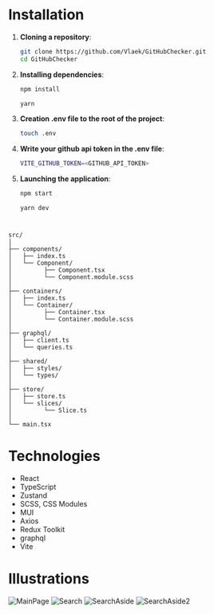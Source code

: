 # Installation

1. **Cloning a repository**:

   ```bash
   git clone https://github.com/Vlaek/GitHubChecker.git
   cd GitHubChecker
   ```

2. **Installing dependencies**:

   ```bash
   npm install
   ```

   ```bash
   yarn
   ```

3. **Creation .env file to the root of the project**:

   ```bash
   touch .env
   ```

4. **Write your github api token in the .env file**:

   ```bash
   VITE_GITHUB_TOKEN=<GITHUB_API_TOKEN>
   ```

5. **Launching the application**:

   ```bash
   npm start
   ```

   ```bash
   yarn dev
   ```

#

```plaintext
src/
│
├── components/
│   ├── index.ts
│   └── Component/
│         ├── Component.tsx
│         └── Component.module.scss
│
├── containers/
│   ├── index.ts
│   └── Container/
│         ├── Container.tsx
│         └── Container.module.scss
│
├── graphql/
│   ├── client.ts
│   └── queries.ts
│
├── shared/
│   ├── styles/
│   └── types/
│
├── store/
│   ├── store.ts
│   └── slices/
│         └── Slice.ts
│
└── main.tsx
```

# Technologies

- React
- TypeScript
- Zustand
- SCSS, CSS Modules
- MUI
- Axios
- Redux Toolkit
- graphql
- Vite

# Illustrations

![MainPage](https://i.imgur.com/evtWiXk.jpeg 'MainPage')
![Search](https://i.imgur.com/aJNimgX.jpeg 'Search')
![SearchAside](https://i.imgur.com/zDzncLE.jpeg 'Search and Aside')
![SearchAside2](https://i.imgur.com/S5iwhKA.jpeg 'Search and Aside 2')
